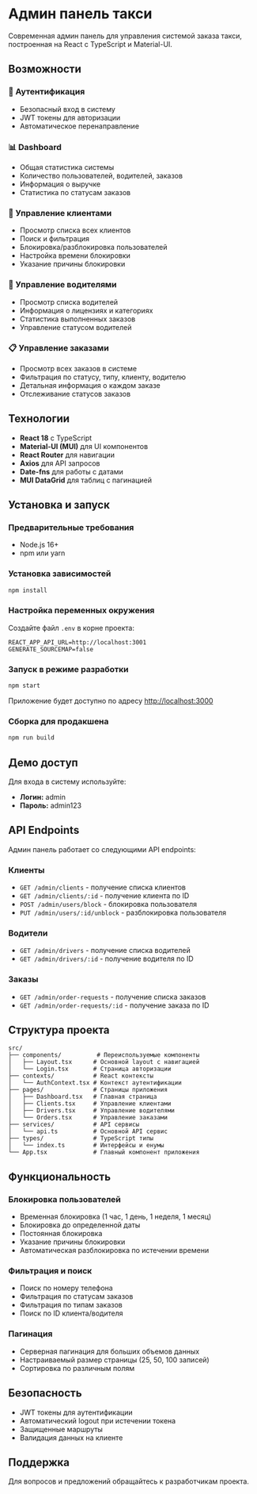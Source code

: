 # Админ панель такси

Современная админ панель для управления системой заказа такси, построенная на React с TypeScript и Material-UI.

## Возможности

### 🔐 Аутентификация
- Безопасный вход в систему
- JWT токены для авторизации
- Автоматическое перенаправление

### 📊 Dashboard
- Общая статистика системы
- Количество пользователей, водителей, заказов
- Информация о выручке
- Статистика по статусам заказов

### 👥 Управление клиентами
- Просмотр списка всех клиентов
- Поиск и фильтрация
- Блокировка/разблокировка пользователей
- Настройка времени блокировки
- Указание причины блокировки

### 🚗 Управление водителями
- Просмотр списка водителей
- Информация о лицензиях и категориях
- Статистика выполненных заказов
- Управление статусом водителей

### 📋 Управление заказами
- Просмотр всех заказов в системе
- Фильтрация по статусу, типу, клиенту, водителю
- Детальная информация о каждом заказе
- Отслеживание статусов заказов

## Технологии

- **React 18** с TypeScript
- **Material-UI (MUI)** для UI компонентов
- **React Router** для навигации
- **Axios** для API запросов
- **Date-fns** для работы с датами
- **MUI DataGrid** для таблиц с пагинацией

## Установка и запуск

### Предварительные требования
- Node.js 16+ 
- npm или yarn

### Установка зависимостей
```bash
npm install
```

### Настройка переменных окружения
Создайте файл `.env` в корне проекта:
```env
REACT_APP_API_URL=http://localhost:3001
GENERATE_SOURCEMAP=false
```

### Запуск в режиме разработки
```bash
npm start
```

Приложение будет доступно по адресу [http://localhost:3000](http://localhost:3000)

### Сборка для продакшена
```bash
npm run build
```

## Демо доступ

Для входа в систему используйте:
- **Логин:** admin
- **Пароль:** admin123

## API Endpoints

Админ панель работает со следующими API endpoints:

### Клиенты
- `GET /admin/clients` - получение списка клиентов
- `GET /admin/clients/:id` - получение клиента по ID
- `POST /admin/users/block` - блокировка пользователя
- `PUT /admin/users/:id/unblock` - разблокировка пользователя

### Водители  
- `GET /admin/drivers` - получение списка водителей
- `GET /admin/drivers/:id` - получение водителя по ID

### Заказы
- `GET /admin/order-requests` - получение списка заказов
- `GET /admin/order-requests/:id` - получение заказа по ID

## Структура проекта

```
src/
├── components/          # Переиспользуемые компоненты
│   ├── Layout.tsx      # Основной layout с навигацией
│   └── Login.tsx       # Страница авторизации
├── contexts/           # React контексты
│   └── AuthContext.tsx # Контекст аутентификации
├── pages/              # Страницы приложения
│   ├── Dashboard.tsx   # Главная страница
│   ├── Clients.tsx     # Управление клиентами
│   ├── Drivers.tsx     # Управление водителями
│   └── Orders.tsx      # Управление заказами
├── services/           # API сервисы
│   └── api.ts          # Основной API сервис
├── types/              # TypeScript типы
│   └── index.ts        # Интерфейсы и енумы
└── App.tsx             # Главный компонент приложения
```

## Функциональность

### Блокировка пользователей
- Временная блокировка (1 час, 1 день, 1 неделя, 1 месяц)
- Блокировка до определенной даты
- Постоянная блокировка
- Указание причины блокировки
- Автоматическая разблокировка по истечении времени

### Фильтрация и поиск
- Поиск по номеру телефона
- Фильтрация по статусам заказов
- Фильтрация по типам заказов
- Поиск по ID клиента/водителя

### Пагинация
- Серверная пагинация для больших объемов данных
- Настраиваемый размер страницы (25, 50, 100 записей)
- Сортировка по различным полям

## Безопасность

- JWT токены для аутентификации
- Автоматический logout при истечении токена
- Защищенные маршруты
- Валидация данных на клиенте

## Поддержка

Для вопросов и предложений обращайтесь к разработчикам проекта.
